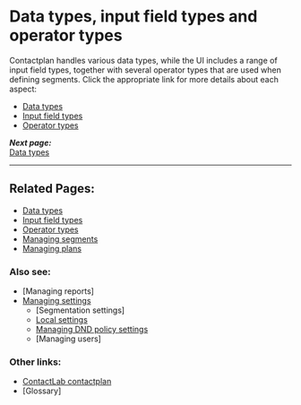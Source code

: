 # Data types, input field types and operator types

Contactplan handles various data types, while the UI includes a range of input field types, together with several operator types that are used when defining segments. Click the appropriate link for more details about each aspect:  

- [Data types](DataTypes.md)  
- [Input field types](InputFieldTypes.md)  
- [Operator types](OperatorTypes.md)  

***Next page:***  
[Data types](DataTypes.md)  

----------

## Related Pages:  

- [Data types](DataTypes.md)  
- [Input field types](InputFieldTypes.md)  
- [Operator types](OperatorTypes.md)  
- [Managing segments](ManagingSegments.md)  
- [Managing plans](ManagingPlans.md)  

### Also see:  

- [Managing reports]  
- [Managing settings](ManagingSettings.md)  
  - [Segmentation settings]  
  - [Local settings](LocalSettings.md)  
  - [Managing DND policy settings](ManagingDND.md)  
  - [Managing users]  

### Other links:  

- [ContactLab contactplan](Home.md)  
- [Glossary]  
